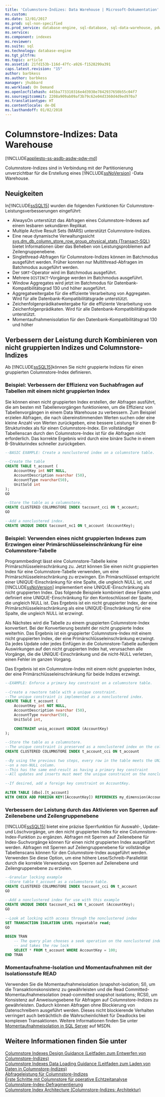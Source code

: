 ```yaml
---
title: 'Columnstore-Indizes: Data Warehouse | Microsoft-Dokumentation'
ms.custom: 
ms.date: 12/01/2017
ms.prod: sql-non-specified
ms.prod_service: database-engine, sql-database, sql-data-warehouse, pdw
ms.service: 
ms.component: indexes
ms.reviewer: 
ms.suite: sql
ms.technology: database-engine
ms.tgt_pltfrm: 
ms.topic: article
ms.assetid: 21fd153b-116d-47fc-a926-f1528299a391
caps.latest.revision: "15"
author: barbkess
ms.author: barbkess
manager: jhubbard
ms.workload: On Demand
ms.openlocfilehash: 445ba773310316e4d3938e7842937650b55c04f7
ms.sourcegitcommit: 2208a909ab09af3b79c62e04d3360d4d9ed970a7
ms.translationtype: HT
ms.contentlocale: de-DE
ms.lasthandoff: 01/02/2018
---
```

# <a name="columnstore-indexes---data-warehouse"></a>Columnstore-Indizes: Data Warehouse
[!INCLUDE[appliesto-ss-asdb-asdw-pdw-md](../../includes/appliesto-ss-asdb-asdw-pdw-md.md)]

  Columnstore-Indizes sind in Verbindung mit der Partitionierung unverzichtbar für die Erstellung eines [!INCLUDE[ssNoVersion](../../includes/ssnoversion-md.md)] -Data Warehouse.  
  
## <a name="whats-new"></a>Neuigkeiten  
 In[!INCLUDE[ssSQL15](../../includes/sssql15-md.md)] wurden die folgenden Funktionen für Columnstore-Leistungsverbesserungen eingeführt:  
  
-   AlwaysOn unterstützt das Abfragen eines Columnstore-Indexes auf einem lesbaren sekundären Replikat.  
-   Multiple Active Result Sets (MARS) unterstützt Columnstore-Indizes.  
-   Eine neue dynamische Verwaltungssicht [sys.dm_db_column_store_row_group_physical_stats &#40;Transact-SQL&#41;](../../relational-databases/system-dynamic-management-views/sys-dm-db-column-store-row-group-physical-stats-transact-sql.md) bietet Informationen über das Beheben von Leistungsproblemen auf Zeilengruppenebene.  
-   Singlethread-Abfragen für Columnstore-Indizes können im Batchmodus ausgeführt werden. Früher konnten nur Multithread-Abfragen im Batchmodus ausgeführt werden.  
-   Der `SORT`-Operator wird im Batchmodus ausgeführt.  
-   Mehrere `DISTINCT`-Vorgänge werden im Batchmodus ausgeführt.  
-   Window Aggregates wird jetzt im Batchmodus für Datenbank-Kompatibilitätsgrad 130 und höher ausgeführt.  
-   Aggregatweitergabe für die effiziente Verarbeitung von Aggregaten. Wird für alle Datenbank-Kompatibilitätsgrade unterstützt.  
-   Zeichenfolgenprädikatweitergabe für die effiziente Verarbeitung von Zeichenfolgenprädikaten. Wird für alle Datenbank-Kompatibilitätsgrade unterstützt.  
-   Momentaufnahmenisolation für den Datenbank-Kompatibilitätsgrad 130 und höher  
  
## <a name="improve-performance-by-combining-nonclustered-and-columnstore-indexes"></a>Verbessern der Leistung durch Kombinieren von nicht gruppierten Indizes und Columnstore-Indizes  
 Ab [!INCLUDE[ssSQL15](../../includes/sssql15-md.md)]können Sie nicht gruppierte Indizes für einen gruppierten Columnstore-Index definieren.   
  
### <a name="example-improve-efficiency-of-table-seeks-with-a-nonclustered-index"></a>Beispiel: Verbessern der Effizienz von Suchabfragen auf Tabellen mit einem nicht gruppierten Index  
 Sie können einen nicht gruppierten Index erstellen, der Abfragen ausführt, die am besten mit Tabellenvorgängen funktionieren, um die Effizienz von Tabellenvorgängen in einem Data Warehouse zu verbessern. Zum Beispiel erzielen Abfragen, die nach übereinstimmenden Werten suchen oder eine kleine Anzahl von Werten zurückgeben, eine bessere Leistung für einen B-Strukturindex als für einen Columnstore-Index. Ein vollständiger Tabellenscan durch den Columnstore-Index ist für die Abfragen nicht erforderlich. Das korrekte Ergebnis wird durch eine binäre Suche in einem B-Strukturindex schneller zurückgeben.  
  
```sql  
--BASIC EXAMPLE: Create a nonclustered index on a columnstore table.  
  
--Create the table  
CREATE TABLE t_account (  
    AccountKey int NOT NULL,  
    AccountDescription nvarchar (50),  
    AccountType nvarchar(50),  
    UnitSold int  
);  
GO  
  
--Store the table as a columnstore.  
CREATE CLUSTERED COLUMNSTORE INDEX taccount_cci ON t_account;  
GO  
  
--Add a nonclustered index.  
CREATE UNIQUE INDEX taccount_nc1 ON t_account (AccountKey);  
```  
  
### <a name="example-use-a-nonclustered-index-to-enforce-a-primary-key-constraint-on-a-columnstore-table"></a>Beispiel: Verwenden eines nicht gruppierten Indexes zum Erzwingen einer Primärschlüsseleinschränkung für eine Columnstore-Tabelle  
 Programmbedingt lässt eine Columnstore-Tabelle keine Primärschlüsseleinschränkung zu. Jetzt können Sie einen nicht gruppierten Index für eine Columnstore-Tabelle verwenden, um eine Primärschlüsseleinschränkung zu erzwingen. Ein Primärschlüssel entspricht einer UNIQUE-Einschränkung für eine Spalte, die ungleich NULL ist, und [!INCLUDE[ssNoVersion](../../includes/ssnoversion-md.md)] implementiert eine UNIQUE-Einschränkung als nicht gruppierten Index. Das folgende Beispiele kombiniert diese Fakten und definiert eine UNIQUE-Einschränkung für den Kontoschlüssel der Spalte, die ungleich NULL ist. Das Ergebnis ist ein nicht gruppierter Index, der eine Primärschlüsseleinschränkung als eine UNIQUE-Einschränkung für eine Spalte, die ungleich NULL ist erzwingt.  
  
 Als Nächstes wird die Tabelle zu einem gruppierten Columnstore-Index konvertiert. Bei der Konvertierung besteht der nicht gruppierte Index weiterhin. Das Ergebnis ist ein gruppierter Columnstore-Index mit einem nicht gruppierten Index, der eine Primärschlüsseleinschränkung erzwingt. Da jedes Update oder jedes Einfügen in die Columnstore-Tabelle außerdem Auswirkungen auf den nicht gruppierten Index hat, verursachen alle Vorgänge, die die UNIQUE-Einschränkung und die nicht-NULL verletzen, einen Fehler im ganzen Vorgang.  
  
 Das Ergebnis ist ein Columnstore-Index mit einem nicht gruppierten Index, der eine Primärschlüsseleinschränkung für beide Indizes erzwingt.  
  
```sql 
--EXAMPLE: Enforce a primary key constraint on a columnstore table.   
  
--Create a rowstore table with a unique constraint.  
--The unique constraint is implemented as a nonclustered index.  
CREATE TABLE t_account (  
    AccountKey int NOT NULL,  
    AccountDescription nvarchar (50),  
    AccountType nvarchar(50),  
    UnitSold int,  
  
    CONSTRAINT uniq_account UNIQUE (AccountKey)  
);  
  
--Store the table as a columnstore.   
--The unique constraint is preserved as a nonclustered index on the columnstore table.  
CREATE CLUSTERED COLUMNSTORE INDEX t_account_cci ON t_account  
  
--By using the previous two steps, every row in the table meets the UNIQUE constraint  
--on a non-NULL column.  
--This has the same end-result as having a primary key constraint  
--All updates and inserts must meet the unique constraint on the nonclustered index or they will fail.  
  
--If desired, add a foreign key constraint on AccountKey.  
  
ALTER TABLE [dbo].[t_account]  
WITH CHECK ADD FOREIGN KEY([AccountKey]) REFERENCES my_dimension(Accountkey); 
```  
  
### <a name="improve-performance-by-enabling-row-level-and-row-group-level-locking"></a>Verbessern der Leistung durch das Aktivieren von Sperren auf Zeilenebene und Zeilengruppenebene  
 [!INCLUDE[ssSQL15](../../includes/sssql15-md.md)] bietet eine präzise Sperrfunktion für Auswahl-, Update- und Löschvorgänge, um den nicht gruppierten Index für eine Columnstore-Index-Funktion zu ergänzen. Abfragen mit Sperren auf Zeilenebene für Index-Suchvorgänge können für einen nicht gruppierten Index ausgeführt werden. Abfragen mit Sperren auf Zeilengruppenebene für vollständige Tabellenscans können für den Columnstore-Index ausgeführt werden. Verwenden Sie diese Option, um eine höhere Lese/Schreib-Parallelität durch die korrekte Verwendung von Sperren auf Zeilenebene und Zeilengruppenebene zu erzielen.  
  
```sql  
--Granular locking example  
--Store table t_account as a columnstore table.  
CREATE CLUSTERED COLUMNSTORE INDEX taccount_cci ON t_account  
GO  
  
--Add a nonclustered index for use with this example  
CREATE UNIQUE INDEX taccount_nc1 ON t_account (AccountKey);  
GO  
  
--Look at locking with access through the nonclustered index  
SET TRANSACTION ISOLATION LEVEL repeatable read;  
GO  
  
BEGIN TRAN  
    -- The query plan chooses a seek operation on the nonclustered index  
    -- and takes the row lock  
    SELECT * FROM t_account WHERE AccountKey = 100;  
END TRAN  
```  
  
### <a name="snapshot-isolation-and-read-committed-snapshot-isolations"></a>Momentaufnahme-Isolation und Momentaufnahmen mit der Isolationsstufe READ  
 Verwenden Sie die Momentaufnahmeisolation (snapshot-isolation; SI), um die Transaktionskonsistenz zu gewährleisten und die Read Committed-Momentaufnahmeisolation (read-committed snapshot isolations; RCSI), um Konsistenz auf Anweisungsebene für Abfragen auf Columnstore-Indizes zu gewährleisten. Dadurch können Abfragen ohne Blockierung von Datenschreibern ausgeführt werden. Dieses nicht blockierende Verhalten verringert auch beträchtlich die Wahrscheinlichkeit für Deadlocks bei komplexen Transaktionen. Weitere Informationen finden Sie unter [Momentaufnahmeisolation in SQL Server](http://msdn.microsoft.com/library/tcbchxcb\(v=vs.110\).aspx) auf MSDN.  
  
## <a name="see-also"></a>Weitere Informationen finden Sie unter  
 [Columnstore Indexes Design Guidance (Leitfaden zum Entwerfen von Columnstore-Indizes)](../../relational-databases/indexes/columnstore-indexes-design-guidance.md)   
 [Columnstore Indexes Data Loading Guidance (Leitfaden zum Laden von Daten in Columnstore-Indizes)](../../relational-databases/indexes/columnstore-indexes-data-loading-guidance.md)   
 [Abfrageleistung für Columnstore-Indizes](../../relational-databases/indexes/columnstore-indexes-query-performance.md)   
 [Erste Schritte mit Columnstore für operative Echtzeitanalyse](../../relational-databases/indexes/get-started-with-columnstore-for-real-time-operational-analytics.md)   
 [Columnstore-Index-Defragmentierung](../../relational-databases/indexes/columnstore-indexes-defragmentation.md)  
 [Columnstore Index Architecture (Columnstore-Indizes: Architektur)](../../relational-databases/sql-server-index-design-guide.md#columnstore_index) 
  

